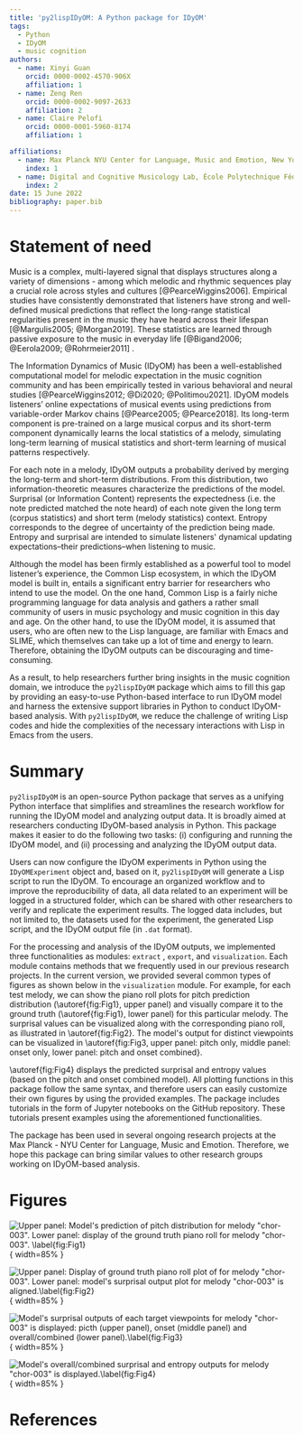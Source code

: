 ```yaml
---
title: 'py2lispIDyOM: A Python package for IDyOM' 
tags:
  - Python 
  - IDyOM 
  - music cognition 
authors:
  - name: Xinyi Guan 
    orcid: 0000-0002-4570-906X
    affiliation: 1 
  - name: Zeng Ren 
    orcid: 0000-0002-9097-2633 
    affiliation: 2
  - name: Claire Pelofi 
    orcid: 0000-0001-5960-8174 
    affiliation: 1

affiliations:
  - name: Max Planck NYU Center for Language, Music and Emotion, New York, NY 10003 USA 
    index: 1
  - name: Digital and Cognitive Musicology Lab, École Polytechnique Fédérale de Lausanne, Lausanne, VD 1015 Switzerland
    index: 2
date: 15 June 2022 
bibliography: paper.bib
---
```


# Statement of need

Music is a complex, multi-layered signal that displays structures along a variety of dimensions - among which melodic
and rhythmic sequences play a crucial role across styles and cultures [@PearceWiggins2006]. Empirical studies have
consistently demonstrated that listeners have strong and well-defined musical predictions that reflect the long-range
statistical regularities present in the music they have heard across their lifespan [@Margulis2005; @Morgan2019]. These
statistics are learned through passive exposure to the music in everyday life [@Bigand2006; @Eerola2009; @Rohrmeier2011]
.

The Information Dynamics of Music (IDyOM) has been a well-established computational model for melodic expectation in the
music cognition community and has been empirically tested in various behavioral and neural 
studies [@PearceWiggins2012; @Di2020; @Politimou2021]. IDyOM models listeners’ online expectations of musical events
using predictions from variable-order Markov chains [@Pearce2005; @Pearce2018]. Its long-term component is pre-trained on a
large musical corpus and its short-term component dynamically learns the local statistics of a melody, simulating
long-term learning of musical statistics and short-term learning of musical patterns respectively.

For each note in a melody, IDyOM outputs a probability derived by merging the long-term and short-term distributions.
From this distribution, two information-theoretic measures characterize the predictions of the model. Surprisal (or
Information Content) represents the expectedness (i.e. the note predicted matched the note heard) of each note given the
long term (corpus statistics) and short term (melody statistics) context. Entropy corresponds to the degree of
uncertainty of the prediction being made. Entropy and surprisal are intended to simulate listeners' dynamical updating
expectations–their predictions–when listening to music.

Although the model has been firmly established as a powerful tool to model listener’s experience, the Common Lisp
ecosystem, in which the IDyOM model is built in, entails a significant entry barrier for researchers who intend to use
the model. On the one hand, Common Lisp is a fairly niche programming language for data analysis and gathers a rather
small community of users in music psychology and music cognition in this day and age. On the other hand, to use the IDyOM model, it is
assumed that users, who are often new to the Lisp language, are familiar with Emacs and SLIME, which themselves can take
up a lot of time and energy to learn. Therefore, obtaining the IDyOM outputs can be discouraging and time-consuming.

As a result, to help researchers further bring insights in the music cognition domain, we introduce the `py2lispIDyOM`
package which aims to fill this gap by providing an easy-to-use Python-based interface to run IDyOM model and harness
the extensive support libraries in Python to conduct IDyOM-based analysis. With `py2lispIDyOM`, we reduce the challenge
of writing Lisp codes and hide the complexities of the necessary interactions with Lisp in Emacs from the users.

# Summary

`py2lispIDyOM` is an open-source Python package that serves as a unifying Python interface that simplifies and
streamlines the research workflow for running the IDyOM model and analyzing output data. It is broadly aimed at
researchers conducting IDyOM-based analysis in Python. This package makes it easier to do the following two tasks: (i)
configuring and running the IDyOM model, and (ii) processing and analyzing the IDyOM output data.

Users can now configure the IDyOM experiments in Python using the `IDyOMExperiment` object and, based on
it, `py2lispIDyOM` will generate a Lisp script to run the IDyOM. To encourage an organized workflow and to improve the
reproducibility of data, all data related to an experiment will be logged in a structured folder, which can be
shared with other researchers to verify and replicate the experiment results. The logged data includes, but not limited
to, the datasets used for the experiment, the generated Lisp script, and the IDyOM output file (in `.dat` format).

For the processing and analysis of the IDyOM outputs, we implemented three functionalities as modules: `extract`
, `export`, and `visualization`. Each module contains methods that we frequently used in our previous research projects.
In the current version, we provided several common types of figures as shown below in the `visualization` module.
For example, for each test melody, we can show the piano roll plots for pitch prediction distribution (\autoref{fig:Fig1}, upper panel) and visually compare it to the ground truth (\autoref{fig:Fig1}, lower panel) for this particular melody.
The surprisal values can be visualized along with the corresponding piano roll, as illustrated in \autoref{fig:Fig2}.
The model's output for distinct viewpoints can be visualized in \autoref{fig:Fig3, upper panel: pitch only, middle panel: onset only, lower panel: pitch and onset combined}. 

\autoref{fig:Fig4} displays the predicted surprisal and entropy values (based on the pitch and onset combined model).
All plotting functions in this package follow the same syntax, and therefore users can easily customize their own figures by using the provided examples. 
The package includes tutorials in the form of Jupyter notebooks on the GitHub repository.
These tutorials present examples using the aforementioned functionalities.

The package has been used in several ongoing research projects at the Max Planck - NYU Center for Language, Music and Emotion. Therefore, we hope this package can bring similar values to other research groups working on IDyOM-based analysis.

# Figures
 
![Upper panel: Model's prediction of pitch distribution for melody "chor-003". Lower panel: display of the ground truth piano roll for melody "chor-003". \label{fig:Fig1}](figures/pitch-pred-chor-003.png){ width=85% }

![Upper panel: Display of ground truth piano roll plot of for melody "chor-003". Lower panel: model's surprisal output plot for melody "chor-003" is aligned.\label{fig:Fig2}](figures/groundtruth-surprisal-chor-003.png){ width=85% }

![Model's surprisal outputs of each target viewpoints for melody "chor-003" is displayed: picth (upper panel), onset (middle panel) and overall/combined (lower panel).\label{fig:Fig3}](figures/all-surprisals-chor-003.png){ width=85% }

![Model's overall/combined surprisal and entropy outputs for melody "chor-003" is displayed.\label{fig:Fig4}](figures/surprisal-entropy-chor-003.png){ width=85% }

# References
